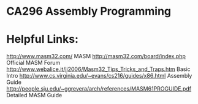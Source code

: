 # CA296 Assembly Programming

# Helpful Links:
http://www.masm32.com/ MASM
http://masm32.com/board/index.php Official MASM Forum
http://www.webalice.it/jj2006/Masm32_Tips_Tricks_and_Traps.htm Basic Intro
http://www.cs.virginia.edu/~evans/cs216/guides/x86.html Assembly Guide
http://people.sju.edu/~ggrevera/arch/references/MASM61PROGUIDE.pdf Detailed MASM Guide

